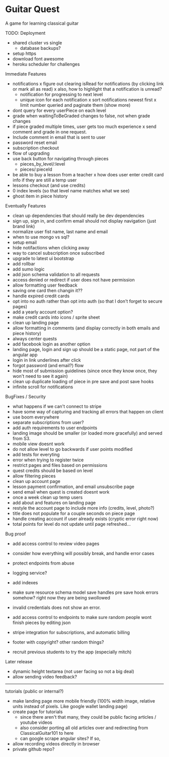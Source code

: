 # Guitar Quest

A game for learning classical guitar

TODO:
Deployment
- shared cluster vs single
  - database backups?
- setup https
- download font awesome
- heroku scheduler for challenges

Immediate Features
- notifications
  x figure out clearing isRead for notifications (by clicking link or mark all as read)
    x also, how to highlight that a notification is unread?
  - notification for progressing to next level
  - unique icon for each notification
  x sort notifications newest first
  x limit number queried and paginate them (show more)
- dont query for every userPiece on each level
- grade when waitingToBeGraded changes to false, not when grade changes
- if piece graded multiple times, user gets too much experience
x send comment and grade in one request.
- Include comment in email that is sent to user
- password reset email
- subscription checkout
- flow of upgrading
- use back button for navigating through pieces
  - pieces_by_level/:level
  - pieces/:pieceId
- be able to buy a lesson from a teacher
x how does user enter credit card info if they are still a temp user
- lessons checkout (and use credits)
- 0 index levels (so that level name matches what we see)
- ghost item in piece history

Eventually Features
- clean up dependencies that should really be dev dependencies
- sign up, sign in, and confirm email should not display navigation (just brand link)
- normalize user fist name, last name and email
- when to use mongo vs sql?
- setup email
- hide notifactions when clicking away
- way to cancel subscription once subscribed
- upgrade to latest ui bootstrap
- add rollbar
- add sumo logic
- add json schema validation to all requests
- access denied or redirect if user does not have permission
- allow formatting user feedback
- saving one card then changin it??
- handle expired credit cards
- opt into no auth rather than opt into auth (so that I don't forget to secure pages)
- add a yearly account option?
- make credit cards into icons / sprite sheet
- clean up landing page
- allow formatting in comments (and display correctly in both emails and piece history)
- always center quests
- add facebook login as another option
- landing page, login and sign up should be a static page, not part of the angular app
- login in link underlines after click
- forgot password (and email?) flow
- hide most of submission guidelines (since once they know once, they won't need to see it again)
- clean up duplicate loading of piece in pre save and post save hooks
- infinite scroll for notifications

BugFixes / Security
- what happens if we can't connect to stripe
- have some way of capturing and tracking all errors that happen on client
- use boom everywhere
- separate subscriptions from user?
- add auth requirements to user endpoints
- landing image should be smaller (or loaded more gracefully) and served from S3.
- mobile view doesnt work
- do not allow level to go backwards if user points modified
- add tests for everyting
- error when trying to register twice
- restrict pages and files based on permissions
- quest credits should be based on level
- allow filtering pieces
- clean up account page
- lesson payment confirmation, and email unsubscribe page
- send email when quest is created doesnt work
- once a week clean up temp users
- add about and features on landing page
- restyle the account page to include more info (credits, level, photo?)
- title does not populate for a couple seconds on piece page
- handle creating account if user already exists (cryptic error right now)
- total points for level do not update until page refreshed...

Bug proof
- add access control to review video pages
- consider how everything will possibly break, and handle error cases
- protect endpoints from abuse
- logging service?
- add indexes
- make sure resource schema model save handles pre save hook errors somehow? right now they are being swollowed
- invalid credentials does not show an error.
- add access control to endpoints to make sure random people wont finish pieces by editing json

- stripe integration for subscriptions, and automatic billing
- footer with copyright? other random things?
- recruit previous students to try the app (especially mitch)

Later release
- dynamic height textarea (not user facing so not a big deal)
- allow sending video feedback?
------------------------------------
tutorials (public or internal?)
- make landing page more mobile friendly (100% width image, relative units instead of pixels. Like google wallet landing page)
- create page for tutorials
  - since there aren't that many, they could be public facing articles / youtube videos
  - also consider porting all old articles over and redirecting from ClassicalGuitar101 to here
  - can google scrape angular sites? If so,
- allow recording videos directly in browser
- private github repo?
